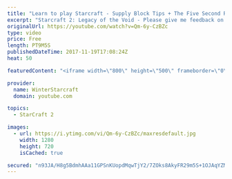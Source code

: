 ```yaml
---
title: "Learn to play Starcraft - Supply Block Tips + The Five Second Rule (Basic Guide & Tutorial)"
excerpt: "Starcraft 2: Legacy of the Void - Please give me feedback on this general video style/commentary, hopefully it helps you guys out!  Can very easily make more on different concepts if it is the right direction!  Sc2ReplayStats - http://www.sc2replaystats.com"
originalUrl: https://youtube.com/watch?v=Qm-6y-CzBZc
type: video
price: Free
length: PT9M5S
publishedDateTime: 2017-11-19T17:08:24Z
heat: 50

featuredContent: "<iframe width=\"800\" height=\"500\" frameborder=\"0\" src=\"https://www.youtube.com/embed/Qm-6y-CzBZc\" allow=\"accelerometer; autoplay; encrypted-media; gyroscope; picture-in-picture\" allowfullscreen></iframe>"

provider:
  name: WinterStarcraft
  domain: youtube.com

topics:
  - StarCraft 2

images:
  - url: https://i.ytimg.com/vi/Qm-6y-CzBZc/maxresdefault.jpg
    width: 1280
    height: 720
    isCached: true

secured: "n93JA/H8g5BdmhAAa11GPSnKUopdMqwTjY2/7ZOks8AkyFR29m5S+1OJAqYZMgEVLLssyhFcLiCFyaiSxVS65/Zfg5Bp7P+m0u1nBCGcOxtt+zYet2Hqz5r+XkglYTcjYiufRVSRWdeQRxP11xJDOyYLGaYu+sSBUBN8o0UtPrVXxgF3NLJ+Eookk5tV9IOjV2AJGsPWmC4tIcE3RYo8sWkjwnaA4+TAcA9hzufjBQDmlD1aTC5qQ2fM9joZKb3EGX9+BSj3uXDHBYO8RnzEPNHd8C6UBIsQMUNoEv8buOj+c+Jv6ftHu+OLf7KKOsCiwB2me8v0PGLB5zVfVXikoGXRjKz7bbiR3niJpmDI51e7BoNQYMKwNRNPV4CcxezE5H8UZTww1JaSuWwxcoqTxf6m5N0LuMLP1VETbj+yKbI=;UYmR10p/ppcsVEOAwTVv0g=="
---
```


